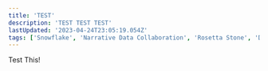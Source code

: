 ```yaml
---
title: 'TEST'
description: 'TEST TEST TEST'
lastUpdated: '2023-04-24T23:05:19.054Z'
tags: ['Snowflake', 'Narrative Data Collaboration', 'Rosetta Stone', 'Data Integration']
---
```


Test This! 